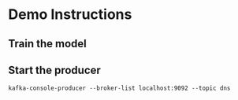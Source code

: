# Demo Instructions

## Train the model


## Start the producer
```
kafka-console-producer --broker-list localhost:9092 --topic dns
```

